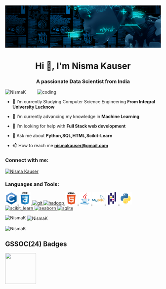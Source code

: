 ![logo](banner.png)
<h1 align="center">Hi 👋, I'm Nisma Kauser</h1>
<h3 align="center">A passionate Data Scientist from India</h3>
<img align="right" alt="coding" width="400" src="https://user-images.githubusercontent.com/74038190/212741999-016fddbd-617a-4448-8042-0ecf907aea25.gif">

<p align="left"><img src="https://komarev.com/ghpvc/?username=NismaK&label=Profile%20views&color=0e75b6&style=flat-square" alt="NismaK"> </p>

- 🔭 I’m currently Studying Computer Science Engineering **From Integral University Lucknow**

- 🌱 I’m currently advancing my knowledge in **Machine Learning**

- 🤝 I’m looking for help with **Full Stack web development**

- 💬 Ask me about **Python,SQL,HTML,Scikit-Learn**

- 📫 How to reach me **nismakauser@gmail.com**

<h3 align="left">Connect with me:</h3>
<p align="left">
<a href="https://www.linkedin.com/in/nisma-kauser-b76b09316/" target="blank"><img align="center" src="https://raw.githubusercontent.com/rahuldkjain/github-profile-readme-generator/master/src/images/icons/Social/linked-in-alt.svg" alt="Nisma Kauser" height="30" width="40" /></a>

</p>

<h3 align="left">Languages and Tools:</h3>

<!-- just delete the line if you haven't prior knowledge about any of these skill -->
<p align="left">
<a href="https://www.cprogramming.com/" target="_blank" rel="noreferrer"> <img src="https://raw.githubusercontent.com/devicons/devicon/master/icons/c/c-original.svg" alt="c" width="40" height="40"/> </a>
<a href="https://www.w3schools.com/css/" target="_blank" rel="noreferrer"> <img src="https://raw.githubusercontent.com/devicons/devicon/master/icons/css3/css3-original-wordmark.svg" alt="css3" width="40" height="40"/> </a>
<a href="https://git-scm.com/" target="_blank" rel="noreferrer"> <img src="https://www.vectorlogo.zone/logos/git-scm/git-scm-icon.svg" alt="git" width="40" height="40"/> </a>
<a href="https://hadoop.apache.org/" target="_blank" rel="noreferrer"> <img src="https://www.vectorlogo.zone/logos/apache_hadoop/apache_hadoop-icon.svg" alt="hadoop" width="40" height="40"/> </a>
<a href="https://www.w3.org/html/" target="_blank" rel="noreferrer"> <img src="https://raw.githubusercontent.com/devicons/devicon/master/icons/html5/html5-original-wordmark.svg" alt="html5" width="40" height="40"/> </a>
<a href="https://www.java.com" target="_blank" rel="noreferrer"> <img src="https://raw.githubusercontent.com/devicons/devicon/master/icons/java/java-original.svg" alt="java" width="40" height="40"/> </a>
<a href="https://www.mysql.com/" target="_blank" rel="noreferrer"> <img src="https://raw.githubusercontent.com/devicons/devicon/master/icons/mysql/mysql-original-wordmark.svg" alt="mysql" width="40" height="40"/> </a>
<a href="https://pandas.pydata.org/" target="_blank" rel="noreferrer"> <img src="https://raw.githubusercontent.com/devicons/devicon/2ae2a900d2f041da66e950e4d48052658d850630/icons/pandas/pandas-original.svg" alt="pandas" width="40" height="40"/> </a>
<a href="https://www.python.org" target="_blank" rel="noreferrer"> <img src="https://raw.githubusercontent.com/devicons/devicon/master/icons/python/python-original.svg" alt="python" width="40" height="40"/></a>
<a href="https://scikit-learn.org/" target="_blank" rel="noreferrer"> <img src="https://upload.wikimedia.org/wikipedia/commons/0/05/Scikit_learn_logo_small.svg" alt="scikit_learn" width="40" height="40"/> </a>
<a href="https://seaborn.pydata.org/" target="_blank" rel="noreferrer"> <img src="https://seaborn.pydata.org/_images/logo-mark-lightbg.svg" alt="seaborn" width="40" height="40"/> </a>
<a href="https://www.sqlite.org/" target="_blank" rel="noreferrer"> <img src="https://www.vectorlogo.zone/logos/sqlite/sqlite-icon.svg" alt="sqlite" width="40" height="40"/> </a>


<p><img align="left" src="https://github-readme-stats.vercel.app/api/top-langs?username=NismaK&show_icons=true&locale=en&layout=compact" alt="NismaK" /></p>

<p>&nbsp;<img align="center" src="https://github-readme-stats.vercel.app/api?username=NismaK&show_icons=true&locale=en" alt="NismaK" /></p>

<p><img align="center" src="https://github-readme-streak-stats.herokuapp.com/?user=NismaK" alt="NismaK" /></p>

## GSSOC(24) Badges
<div style='display:flex; align-items:center; gap: 10px;' align='center'>
<img src="https://api.badgr.io/public/assertions/e2MhmZsjQeSjYi81gx2H2A?identity__email=nismakauser%40gmail.com" width="100px" height="100px" />
</div>


